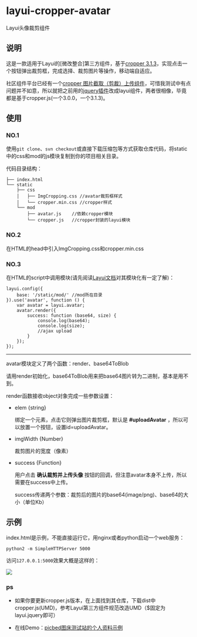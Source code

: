 # layui-cropper-avatar

Layui头像裁剪组件

## 说明

这是一款适用于Layui的[微改整合]第三方组件，基于[cropper 3.1.3](https://github.com/fengyuanchen/cropper)，实现点击一个按钮弹出裁剪框，完成选择、裁剪图片等操作，移动端自适应。

社区组件平台已经有一个[cropper 图片截取（剪裁）上传组件](https://fly.layui.com/extend/croppers/)，可惜我测试中有点问题并不如意，所以就把之前用的[jquery插件](http://www.jq22.com/jquery-info18167)改成layui组件，两者很相像，毕竟都是基于cropper.js(一个3.0.0，一个3.1.3)。

## 使用

### NO.1

使用`git clone`、`svn checkout`或直接下载压缩包等方式获取仓库代码，将static中的css和mod的js模块复制到你的项目相关目录。

代码目录结构：

```
├── index.html
└── static
    ├── css
    │   ├── ImgCropping.css //avatar裁剪框样式
    │   └── cropper.min.css //cropper样式
    └── mod
        ├── avatar.js    //依赖cropper模块
        └── cropper.js   //cropper封装的layui模块
```

### NO.2

在HTML的head中引入ImgCropping.css和cropper.min.css

### NO.3

在HTML的script中调用模块(请先阅读[Layui文档](https://www.layui.com/doc/)对其模块化有一定了解)：

```
layui.config({
    base: '/static/mod/' //mod所在目录
}).use('avatar', function () {
    var avatar = layui.avatar;
    avatar.render({
        success: function (base64, size) {
            console.log(base64);
            console.log(size);
            //ajax upload
        }
    });
});
```

----

avatar模块定义了两个函数：render、base64ToBlob

请用render初始化，base64ToBlob用来把base64图片转为二进制，基本是用不到。

render函数接收object对象完成一些参数设置：

- elem {string}

  绑定一个元素，点击它则弹出图片裁剪框，默认是 **#uploadAvatar** ，所以可以放置一个按钮，设置id=uploadAvatar。

- imgWidth {Number}

  裁剪图片的宽度（像素）

- success {Function}

  用户点击 **确认裁剪并上传头像** 按钮的回调，但注意avatar本身不上传，所以需要在success中上传。
  
  success传递两个参数：裁剪后的图片的base64(image/png)、base64的大小（单位Kb）

## 示例

index.html是示例，不能直接运行它，用nginx或者python启动一个web服务：

```
python2 -m SimpleHTTPServer 5000
```

访问`127.0.0.1:5000`效果大概是这样的：

![](https://static.saintic.com/picbed/staugur/2020/05/24/1590253806414.png)

### ps

- 如果你要更新cropper.js版本，在上面找到其仓库，下载dist中cropper.js(UMD)，参考Layui第三方组件规范改造UMD（$固定为layui.jquery即可）

- 在线Demo：[picbed图床测试站的个人资料示例](http://picbed.demo.saintic.com/login?next=/control/myself)


